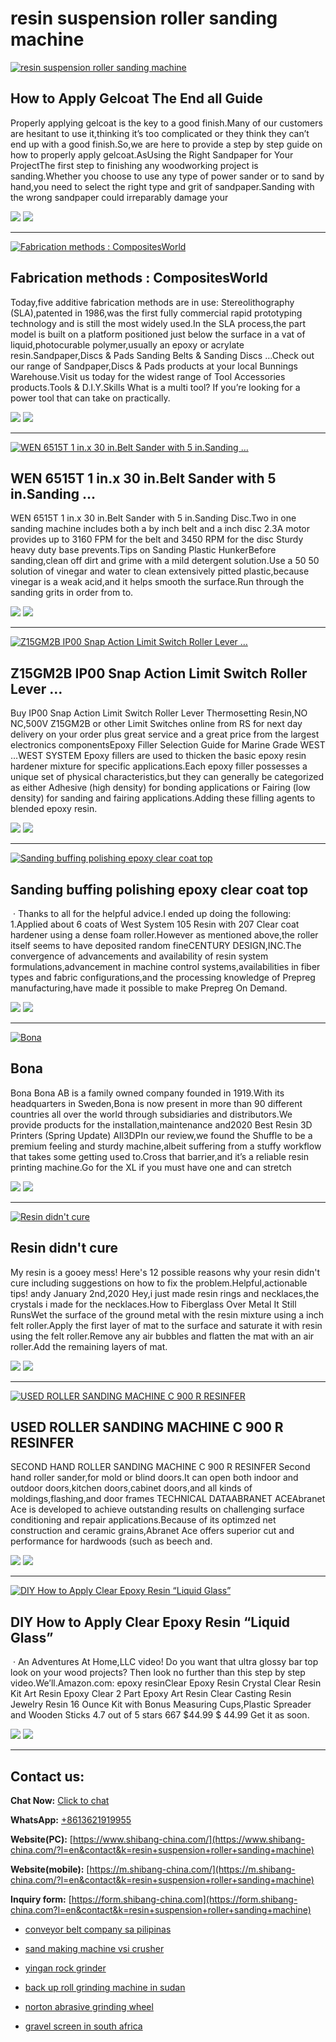 # resin suspension roller sanding machine

<a href="https://swt.shibang-china.com/?l=en&img&k=resin+suspension+roller+sanding+machine" target="_blank">![resin suspension roller sanding machine](http://static.shibang-china.com/all-800x300/1412.jpg)</a>

## How to Apply Gelcoat The End all Guide
Properly applying gelcoat is the key to a good finish.Many of our customers are hesitant to use it,thinking it’s too complicated or they think they can’t end up with a good finish.So,we are here to provide a step by step guide on how to properly apply gelcoat.AsUsing the Right Sandpaper for Your ProjectThe first step to finishing any woodworking project is sanding.Whether you choose to use any type of power sander or to sand by hand,you need to select the right type and grit of sandpaper.Sanding with the wrong sandpaper could irreparably damage your


<a href="https://whatsapp.shibangsoft.com/WhatsApp.php" target="_blank" title="WhatsApp">![](http://static.shibang-china.com/icon/whatsapp.png)</a> <a href="https://swt.shibang-china.com/?l=en&icon&k=resin+suspension+roller+sanding+machine" target="_blank">![](http://static.shibang-china.com/icon/chat-en.png)</a>

---

<a href="https://swt.shibang-china.com/?l=en&img&k=resin+suspension+roller+sanding+machine" target="_blank">![Fabrication methods : CompositesWorld](http://static.shibang-china.com/all-800x300/1010.jpg)</a>

## Fabrication methods : CompositesWorld
Today,five additive fabrication methods are in use: Stereolithography (SLA),patented in 1986,was the first fully commercial rapid prototyping technology and is still the most widely used.In the SLA process,the part model is built on a platform positioned just below the surface in a vat of liquid,photocurable polymer,usually an epoxy or acrylate resin.Sandpaper,Discs &amp; Pads Sanding Belts &amp; Sanding Discs …Check out our range of Sandpaper,Discs &amp; Pads products at your local Bunnings Warehouse.Visit us today for the widest range of Tool Accessories products.Tools &amp; D.I.Y.Skills What is a multi tool? If you’re looking for a power tool that can take on practically.


<a href="https://whatsapp.shibangsoft.com/WhatsApp.php" target="_blank" title="WhatsApp">![](http://static.shibang-china.com/icon/whatsapp.png)</a> <a href="https://swt.shibang-china.com/?l=en&icon&k=resin+suspension+roller+sanding+machine" target="_blank">![](http://static.shibang-china.com/icon/chat-en.png)</a>

---

<a href="https://swt.shibang-china.com/?l=en&img&k=resin+suspension+roller+sanding+machine" target="_blank">![WEN 6515T 1 in.x 30 in.Belt Sander with 5 in.Sanding …](http://static.shibang-china.com/all-800x300/737.jpg)</a>

## WEN 6515T 1 in.x 30 in.Belt Sander with 5 in.Sanding …
WEN 6515T 1 in.x 30 in.Belt Sander with 5 in.Sanding Disc.Two in one sanding machine includes both a by inch belt and a inch disc 2.3A motor provides up to 3160 FPM for the belt and 3450 RPM for the disc Sturdy heavy duty base prevents.Tips on Sanding Plastic HunkerBefore sanding,clean off dirt and grime with a mild detergent solution.Use a 50 50 solution of vinegar and water to clean extensively pitted plastic,because vinegar is a weak acid,and it helps smooth the surface.Run through the sanding grits in order from to.


<a href="https://whatsapp.shibangsoft.com/WhatsApp.php" target="_blank" title="WhatsApp">![](http://static.shibang-china.com/icon/whatsapp.png)</a> <a href="https://swt.shibang-china.com/?l=en&icon&k=resin+suspension+roller+sanding+machine" target="_blank">![](http://static.shibang-china.com/icon/chat-en.png)</a>

---

<a href="https://swt.shibang-china.com/?l=en&img&k=resin+suspension+roller+sanding+machine" target="_blank">![Z15GM2B IP00 Snap Action Limit Switch Roller Lever …](http://static.shibang-china.com/all-800x300/110.jpg)</a>

## Z15GM2B IP00 Snap Action Limit Switch Roller Lever …
Buy IP00 Snap Action Limit Switch Roller Lever Thermosetting Resin,NO NC,500V Z15GM2B or other Limit Switches online from RS for next day delivery on your order plus great service and a great price from the largest electronics componentsEpoxy Filler Selection Guide for Marine Grade WEST …WEST SYSTEM Epoxy fillers are used to thicken the basic epoxy resin hardener mixture for specific applications.Each epoxy filler possesses a unique set of physical characteristics,but they can generally be categorized as either Adhesive (high density) for bonding applications or Fairing (low density) for sanding and fairing applications.Adding these filling agents to blended epoxy resin.


<a href="https://whatsapp.shibangsoft.com/WhatsApp.php" target="_blank" title="WhatsApp">![](http://static.shibang-china.com/icon/whatsapp.png)</a> <a href="https://swt.shibang-china.com/?l=en&icon&k=resin+suspension+roller+sanding+machine" target="_blank">![](http://static.shibang-china.com/icon/chat-en.png)</a>

---

<a href="https://swt.shibang-china.com/?l=en&img&k=resin+suspension+roller+sanding+machine" target="_blank">![Sanding buffing polishing epoxy clear coat top](http://static.shibang-china.com/all-800x300/160.jpg)</a>

## Sanding buffing polishing epoxy clear coat top
&nbsp;&#0183;&#32;Thanks to all for the helpful advice.I ended up doing the following: 1.Applied about 6 coats of West System 105 Resin with 207 Clear coat hardener using a dense foam roller.However as mentioned above,the roller itself seems to have deposited random fineCENTURY DESIGN,INC.The convergence of advancements and availability of resin system formulations,advancement in machine control systems,availabilities in fiber types and fabric configurations,and the processing knowledge of Prepreg manufacturing,have made it possible to make Prepreg On Demand.


<a href="https://whatsapp.shibangsoft.com/WhatsApp.php" target="_blank" title="WhatsApp">![](http://static.shibang-china.com/icon/whatsapp.png)</a> <a href="https://swt.shibang-china.com/?l=en&icon&k=resin+suspension+roller+sanding+machine" target="_blank">![](http://static.shibang-china.com/icon/chat-en.png)</a>

---

<a href="https://swt.shibang-china.com/?l=en&img&k=resin+suspension+roller+sanding+machine" target="_blank">![Bona](http://static.shibang-china.com/all-800x300/1.jpg)</a>

## Bona
Bona Bona AB is a family owned company founded in 1919.With its headquarters in Sweden,Bona is now present in more than 90 different countries all over the world through subsidiaries and distributors.We provide products for the installation,maintenance and2020 Best Resin 3D Printers (Spring Update) All3DPIn our review,we found the Shuffle to be a premium feeling and sturdy machine,albeit suffering from a stuffy workflow that takes some getting used to.Cross that barrier,and it’s a reliable resin printing machine.Go for the XL if you must have one and can stretch


<a href="https://whatsapp.shibangsoft.com/WhatsApp.php" target="_blank" title="WhatsApp">![](http://static.shibang-china.com/icon/whatsapp.png)</a> <a href="https://swt.shibang-china.com/?l=en&icon&k=resin+suspension+roller+sanding+machine" target="_blank">![](http://static.shibang-china.com/icon/chat-en.png)</a>

---

<a href="https://swt.shibang-china.com/?l=en&img&k=resin+suspension+roller+sanding+machine" target="_blank">![Resin didn't cure](http://static.shibang-china.com/all-800x300/1059.jpg)</a>

## Resin didn't cure
My resin is a gooey mess! Here's 12 possible reasons why your resin didn't cure including suggestions on how to fix the problem.Helpful,actionable tips! andy January 2nd,2020 Hey,i just made resin rings and necklaces,the crystals i made for the necklaces.How to Fiberglass Over Metal It Still RunsWet the surface of the ground metal with the resin mixture using a inch felt roller.Apply the first layer of mat to the surface and saturate it with resin using the felt roller.Remove any air bubbles and flatten the mat with an air roller.Add the remaining layers of mat.


<a href="https://whatsapp.shibangsoft.com/WhatsApp.php" target="_blank" title="WhatsApp">![](http://static.shibang-china.com/icon/whatsapp.png)</a> <a href="https://swt.shibang-china.com/?l=en&icon&k=resin+suspension+roller+sanding+machine" target="_blank">![](http://static.shibang-china.com/icon/chat-en.png)</a>

---

<a href="https://swt.shibang-china.com/?l=en&img&k=resin+suspension+roller+sanding+machine" target="_blank">![USED ROLLER SANDING MACHINE C 900 R RESINFER](http://static.shibang-china.com/all-800x300/77.jpg)</a>

## USED ROLLER SANDING MACHINE C 900 R RESINFER
SECOND HAND ROLLER SANDING MACHINE C 900 R RESINFER Second hand roller sander,for mold or blind doors.It can open both indoor and outdoor doors,kitchen doors,cabinet doors,and all kinds of moldings,flashing,and door frames TECHNICAL DATAABRANET ACEAbranet Ace is developed to achieve outstanding results on challenging surface conditioning and repair applications.Because of its optimzed net construction and ceramic grains,Abranet Ace offers superior cut and performance for hardwoods (such as beech and.


<a href="https://whatsapp.shibangsoft.com/WhatsApp.php" target="_blank" title="WhatsApp">![](http://static.shibang-china.com/icon/whatsapp.png)</a> <a href="https://swt.shibang-china.com/?l=en&icon&k=resin+suspension+roller+sanding+machine" target="_blank">![](http://static.shibang-china.com/icon/chat-en.png)</a>

---

<a href="https://swt.shibang-china.com/?l=en&img&k=resin+suspension+roller+sanding+machine" target="_blank">![DIY How to Apply Clear Epoxy Resin “Liquid Glass”](http://static.shibang-china.com/all-800x300/368.jpg)</a>

## DIY How to Apply Clear Epoxy Resin “Liquid Glass”
&nbsp;&#0183;&#32;An Adventures At Home,LLC video! Do you want that ultra glossy bar top look on your wood projects? Then look no further than this step by step video.We’ll.Amazon.com: epoxy resinClear Epoxy Resin Crystal Clear Resin Kit Art Resin Epoxy Clear 2 Part Epoxy Art Resin Clear Casting Resin Jewelry Resin 16 Ounce Kit with Bonus Measuring Cups,Plastic Spreader and Wooden Sticks 4.7 out of 5 stars 667 $44.99 $ 44.99 Get it as soon.


<a href="https://whatsapp.shibangsoft.com/WhatsApp.php" target="_blank" title="WhatsApp">![](http://static.shibang-china.com/icon/whatsapp.png)</a> <a href="https://swt.shibang-china.com/?l=en&icon&k=resin+suspension+roller+sanding+machine" target="_blank">![](http://static.shibang-china.com/icon/chat-en.png)</a>

---
## Contact us:

**Chat Now:** [Click to chat](https://swt.shibang-china.com?l=en&contact&k=resin+suspension+roller+sanding+machine)

**WhatsApp:**  [+8613621919955](https://whatsapp.shibangsoft.com/WhatsApp.php)

**Website(PC):** [https://www.shibang-china.com/](https://www.shibang-china.com/?l=en&contact&k=resin+suspension+roller+sanding+machine)

**Website(mobile):** [https://m.shibang-china.com/](https://m.shibang-china.com/?l=en&contact&k=resin+suspension+roller+sanding+machine)

**Inquiry form:** [https://form.shibang-china.com](https://form.shibang-china.com?l=en&contact&k=resin+suspension+roller+sanding+machine)

* [conveyor belt company sa pilipinas](../129/conveyor%20belt%20company%20sa%20pilipinas.md)

* [sand making machine vsi crusher](../132/sand%20making%20machine%20vsi%20crusher.md)

* [yingan rock grinder](../138/yingan%20rock%20grinder.md)

* [back up roll grinding machine in sudan](../133/back%20up%20roll%20grinding%20machine%20in%20sudan.md)

* [norton abrasive grinding wheel](../132/norton%20abrasive%20grinding%20wheel.md)

* [gravel screen in south africa](../133/gravel%20screen%20in%20south%20africa.md)